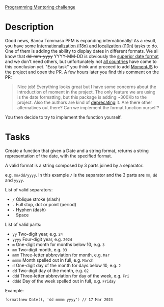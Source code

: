 [Programming Mentoring challenge](https://discord.com/channels/1130043756477960256/1130173129684160634/1218925373518254080)

# Description
  
Good news, Banca Tommaso PFM is expanding internationally! As a result, you have
some
[Internationalization (i18n) and localization (l10n)](https://en.wikipedia.org/wiki/Internationalization_and_localization)
tasks to do. One of them is adding the ability to display dates in different
formats. We all know that ~~dd-mm-yyyy~~ YYYY-MM-DD is obviously the
[superior date format](https://dev-to-uploads.s3.amazonaws.com/i/6gnzyh285b31v6n202fg.png)
and we don't need others, but unfortunately not
[all countries](https://en.wikipedia.org/wiki/List_of_date_formats_by_country)
have come to this conclusion yet. "Easy task" you think and proceed to add
[MomentJS](https://momentjs.com/) to the project and open the PR. A few hours
later you find this comment on the PR:
 
> Nice job! Everything looks great but I have some concerns about the
introduction of moment in the project. The only feature we are using is the date
formatting, but this package is adding ~300Kb to the project. Also the authors
are kind of [deprecating](https://momentjs.com/docs/#/-project-status/) it. Are
there other alternatives out there? Can we implement the format function
ourself?

You then decide to try to implement the function yourself.

# Tasks

Create a function that given a Date and a string format, returns a string
representation of the date, with the specified format.

A valid format is a string composed by 3 parts joined by a separator.

e.g. `mm/dd/yyyy`. In this example `/` is the separator and the 3 parts are
`mm`, `dd` and `yyyy`.

List of valid separators:

- `/` Oblique stroke (slash)
- `.` Full stop, dot or point (period)
- `-` Hyphen (dash)
- ` ` Space

List of valid parts:

- `yy` Two-digit year, e.g. `24`
- `yyyy` Four-digit year, e.g. `2024`
- `m` One-digit month for months below 10, e.g. `3`
- `mm` Two-digit month, e.g. `03`
- `mmm` Three-letter abbreviation for month, e.g. `Mar`
- `mmmm` Month spelled out in full, e.g. `March`
- `d` One-digit day of the month for days below 10, e.g. `2`
- `dd` Two-digit day of the month, e.g. `02`
- `ddd` Three-letter abbreviation for day of the week, e.g. `Fri`
- `dddd` Day of the week spelled out in full, e.g. `Friday`

Example: 

 `format(new Date(), 'dd mmmm yyyy') // 17 Mar 2024`
